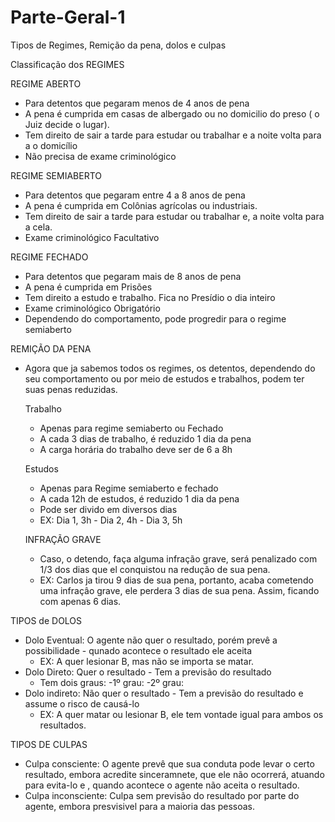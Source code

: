 # Parte-Geral-1
Tipos de Regimes, Remição da pena, dolos e culpas

Classificação dos REGIMES

REGIME ABERTO
- Para detentos que pegaram menos de 4 anos de pena
- A pena é cumprida em casas de albergado ou no domicilio do preso ( o Juiz decide o lugar).
- Tem direito de sair a tarde para estudar ou trabalhar e a noite volta para a o domicílio
- Não precisa de exame criminológico

REGIME SEMIABERTO
- Para detentos que pegaram entre 4 a 8 anos de pena
- A pena é cumprida em Colônias agrícolas ou industriais.
- Tem direito de sair a tarde para estudar ou trabalhar e, a noite volta para a cela.
- Exame criminológico Facultativo

REGIME FECHADO
- Para detentos que pegaram mais de 8 anos de pena
- A pena é cumprida em Prisões
- Tem direito a estudo e trabalho. Fica no Presídio o dia inteiro
- Exame criminológico Obrigatório
- Dependendo do comportamento, pode progredir para o regime semiaberto

REMIÇÃO DA PENA
- Agora que ja sabemos todos os regimes, os detentos, dependendo do seu comportamento ou por meio de estudos e trabalhos, podem ter suas penas reduzidas.

  Trabalho
  - Apenas para regime semiaberto ou Fechado
  - A cada 3 dias de trabalho, é reduzido 1 dia da pena
  - A carga horária do trabalho deve ser de 6 a 8h
  
  Estudos
  - Apenas para Regime semiaberto e fechado
  - A cada 12h de estudos, é reduzido 1 dia da pena
  - Pode ser divido em diversos dias
  - EX: Dia 1, 3h - Dia 2, 4h - Dia 3, 5h
  
  INFRAÇÃO GRAVE
  - Caso, o detendo, faça alguma infração grave, será penalizado com 1/3 dos dias que el conquistou na redução de sua pena.
  - EX: Carlos ja tirou 9 dias de sua pena, portanto, acaba cometendo uma infraçâo grave, ele perdera 3 dias de sua pena. Assim, ficando com apenas 6 dias.
 
TIPOS de DOLOS
  - Dolo Eventual: O agente não quer o resultado, porém prevê a possibilidade - qunado  acontece o resultado ele aceita
    - EX: A quer lesionar B, mas não se importa se matar.
  - Dolo Direto: Quer o resultado - Tem a previsão do resultado
    - Tem dois graus:
      -1º grau:
      -2º grau:
  - Dolo indireto: Não quer o resultado - Tem a previsão do resultado e assume o risco de causá-lo
    - EX: A quer matar ou lesionar B, ele tem vontade igual para ambos os resultados.

TIPOS DE CULPAS
  - Culpa consciente: O agente prevê que sua conduta pode levar o certo resultado, embora acredite sinceramnete, que ele não ocorrerá, atuando para evita-lo e , quando acontece o agente não aceita o resultado.
  - Culpa inconsciente: Culpa sem previsão do resultado por parte do agente, embora presvisivel para a maioria das pessoas.

